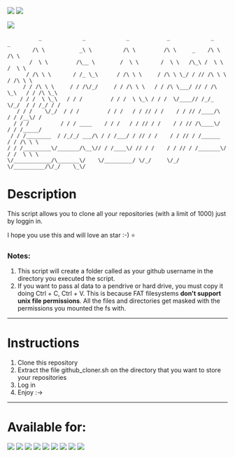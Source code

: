 ![](https://img.shields.io/badge/Shell_Script-121011?style=for-the-badge&logo=gnu-bash&logoColor=white)
![](https://img.shields.io/badge/GNU%20Bash-4EAA25?style=for-the-badge&logo=GNU%20Bash&logoColor=white)

![](https://img.shields.io/badge/Made%20for-Linux-blueviolet)

````
          _             _             _            _             _            _     
        /\ \           _\ \          /\ \         /\ \     _    /\ \         /\ \   
       /  \ \         /\__ \        /  \ \       /  \ \   /\_\ /  \ \       /  \ \  
      / /\ \ \       / /_ \_\      / /\ \ \     / /\ \ \_/ / // /\ \ \     / /\ \ \ 
     / / /\ \ \     / / /\/_/     / / /\ \ \   / / /\ \___/ // / /\ \_\   / / /\ \_\
    / / /  \ \_\   / / /         / / /  \ \_\ / / /  \/____// /_/_ \/_/  / / /_/ / /
   / / /    \/_/  / / /         / / /   / / // / /    / / // /____/\    / / /__\/ / 
  / / /          / / / ____    / / /   / / // / /    / / // /\____\/   / / /_____/  
 / / /________  / /_/_/ ___/\ / / /___/ / // / /    / / // / /______  / / /\ \ \    
/ / /_________\/_______/\__\// / /____\/ // / /    / / // / /_______\/ / /  \ \ \   
\/____________/\_______\/    \/_________/ \/_/     \/_/ \/__________/\/_/    \_\/
````
# Description

This script allows you to clone all your repositories (with a limit of 1000) just by loggin in.

I hope you use this and will love an star :-) ⭐

### Notes:
1. This script will create a folder called as your github username in the directory you executed the script.
2. If you want to pass al data to a pendrive or hard drive, you must copy it doing Ctrl + C, Ctrl + V. This is because FAT filesystems **don't support unix file permissions**. All the files and directories get masked with the permissions you mounted the fs with.
---
# Instructions
 1. Clone this repository
 2. Extract the file github_cloner.sh on the directory that you want to store your repositories
 3. Log in
 4. Enjoy :->
 ---
 # Available for:
 ![](https://img.shields.io/badge/Linux-FCC624?style=for-the-badge&logo=linux&logoColor=black)
 ![](https://img.shields.io/badge/manjaro-35BF5C?style=for-the-badge&logo=manjaro&logoColor=white)
 ![](https://img.shields.io/badge/SUSE-0C322C?style=for-the-badge&logo=SUSE&logoColor=white)
 ![](https://img.shields.io/badge/Alpine_Linux-0D597F?style=for-the-badge&logo=alpine-linux&logoColor=white)
 ![](https://img.shields.io/badge/Cent%20OS-262577?style=for-the-badge&logo=CentOS&logoColor=white)
 ![](https://img.shields.io/badge/Debian-A81D33?style=for-the-badge&logo=debian&logoColor=white)
 ![](https://img.shields.io/badge/Fedora-294172?style=for-the-badge&logo=fedora&logoColor=white)
 ![](https://img.shields.io/badge/Kali_Linux-557C94?style=for-the-badge&logo=kali-linux&logoColor=white)
 ![](https://img.shields.io/badge/Ubuntu-E95420?style=for-the-badge&logo=ubuntu&logoColor=white)
 
